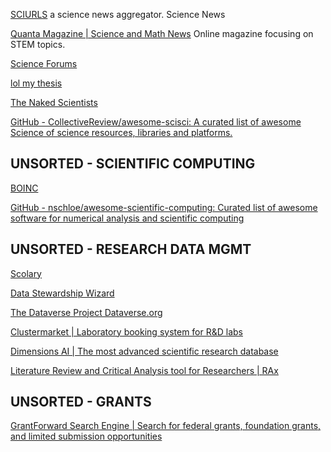 
[SCIURLS](https://sciurls.com/)
a science news aggregator.
Science News

[Quanta Magazine | Science and Math News](https://www.quantamagazine.org/)
Online magazine focusing on STEM topics.

[Science Forums](https://www.scienceforums.net/)

[lol my thesis](https://lolmythesis.com/)

[The Naked Scientists](https://www.thenakedscientists.com/)

[GitHub - CollectiveReview/awesome-scisci: A curated list of awesome Science of science resources, libraries and platforms.](https://github.com/CollectiveReview/awesome-scisci)

## UNSORTED - SCIENTIFIC COMPUTING

[BOINC](https://boinc.berkeley.edu)

[GitHub - nschloe/awesome-scientific-computing: Curated list of awesome software for numerical analysis and scientific computing](https://github.com/nschloe/awesome-scientific-computing)

## UNSORTED - RESEARCH DATA MGMT

[Scolary](https://scolary.com/)

[Data Stewardship Wizard](https://ds-wizard.org/)

[The Dataverse Project Dataverse.org](https://dataverse.org/)

[Clustermarket | Laboratory booking system for R&D labs](https://clustermarket.com/)

[Dimensions AI | The most advanced scientific research database](https://www.dimensions.ai/)

[Literature Review and Critical Analysis tool for Researchers | RAx](https://raxter.io/)

## UNSORTED - GRANTS

[GrantForward Search Engine | Search for federal grants, foundation grants, and limited submission opportunities](https://www.grantforward.com/index)
